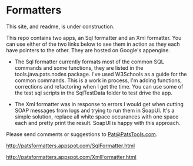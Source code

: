 Formatters
==========

This site, and readme, is under construction.


This repo contains two apps, an Sql formatter and an Xml formatter.  You can use either of the two links below to see them
in action as they each have pointers to the other.  They are hosted on Google's appengine.  


* The Sql formatter currently formats most of the common SQL commands and some functions, they are listed in the tools.java.pats.nodes package.  I've used W3Schools as a guide for the common commands.  This is a work in process, I'm adding functions, corrections and refactoring when I get the time.  You can use some of the test sql scripts in the SqlTestData folder to test drive the app.


* The Xml formatter was in response to errors I would get when cutting SOAP messages from logs and trying to run them in SoapUI.
It's a simple solution, replace all white space occurances with one space each and pretty print the result.  SoapUI is happy with this approach.


Please send comments or suggestions to Pat@PatsTools.com.


http://patsformatters.appspot.com/SqlFormatter.html

http://patsformatters.appspot.com/XmlFormatter.html
